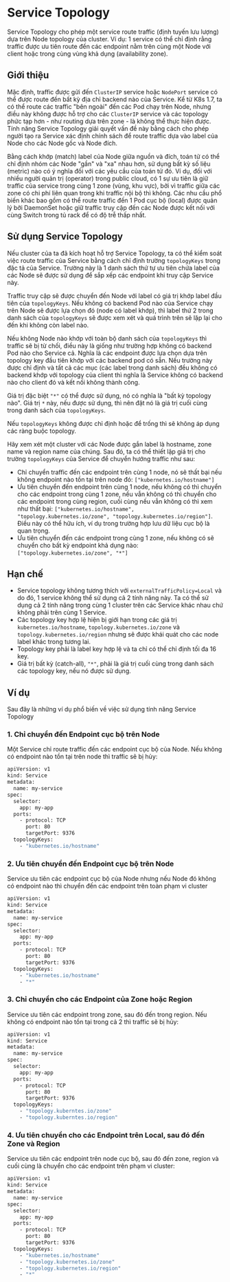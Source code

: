 # Service Topology

Service Topology cho phép một service route traffic (định tuyến lưu lượng) dựa trên Node topology của cluster. Ví dụ: 1 service có thể chỉ định rằng traffic được ưu tiên route đến các endpoint nằm trên cùng một Node với client hoặc trong cùng vùng khả dụng (availability zone).

## Giới thiệu

Mặc định, traffic được gửi đến ```ClusterIP``` service hoặc ```NodePort``` service có thể được route đến bất kỳ địa chỉ backend nào của Service. Kể từ K8s 1.7, ta có thể route các traffic "bên ngoài" đến các Pod chạy trên Node, nhưng điều này không được hỗ trợ cho các ```ClusterIP``` service và các topology phức tạp hơn - như routing dựa trên zone - là không thể thực hiện được. Tính năng Service Topology giải quyết vấn đề này bằng cách cho phép người tạo ra Service xác định chính sách để route traffic dựa vào label của Node cho các Node gốc và Node đích.

Bằng cách khớp (match) label của Node giữa nguồn và đích, toán tử có thể chỉ định nhóm các Node "gần" và "xa" nhau hơn, sử dụng bất kỳ số liệu (metric) nào có ý nghĩa đối với các yêu cầu của toán tử đó. Ví dụ, đối với nhiều người quản trị (operator) trong public cloud, có 1 sự ưu tiên là giữ traffic của service trong cùng 1 zone (vùng, khu vực), bởi vì traffic giữa các zone có chi phí liên quan trong khi traffic nội bộ thì không. Các nhu cầu phổ biến khác bao gồm có thể route traffic đến 1 Pod cục bộ (local) được quản lý bởi DaemonSet hoặc giữ traffic truy cập đến các Node được kết nối với cùng Switch trong tủ rack để có độ trễ thấp nhất.

## Sử dụng Service Topology

Nếu cluster của ta đã kích hoạt hỗ trợ Service Topology, ta có thể kiểm soát việc route traffic của Service bằng cách chỉ định trường ```topologyKeys``` trong đặc tả của Service. Trường này là 1 danh sách thứ tự ưu tiên chứa label của các Node sẽ được sử dụng để sắp xếp các endpoint khi truy cập Service này.

Traffic truy cập sẽ được chuyển đến Node với label có giá trị khớp label đầu tiên của ```topologyKeys```. Nếu không có backend Pod nào của Service chạy trên Node sẽ được lựa chọn đó (node có label khớp), thì label thứ 2 trong danh sách của ```topologyKeys``` sẽ được xem xét và quá trình trên sẽ lặp lại cho đến khi không còn label nào.

Nếu không Node nào khớp với toàn bộ danh sách của ```topologyKeys``` thì traffic sẽ bị từ chối, điều này là giống như trường hợp không có backend Pod nào cho Service cả. Nghĩa là các endpoint được lựa chọn dựa trên topology key đầu tiên khớp với các backend pod có sẵn. Nếu trường này được chỉ định và tất cả các mục (các label trong danh sách) đều không có backend khớp với topology của client thì nghĩa là Service không có backend nào cho client đó và kết nối không thành công.

Giá trị đặc biệt ```"*"``` có thể được sử dụng, nó có nghĩa là "bất kỳ topology nào". Giá trị ```*``` này, nếu được sử dụng, thì nên đặt nó là giá trị cuối cùng trong danh sách của ```topologyKeys```.

Nếu ```topologyKeys``` không được chỉ định hoặc để trống thì sẽ không áp dụng các ràng buộc topology.

Hãy xem xét một cluster với các Node được gắn label là hostname, zone name và region name của chúng. Sau đó, ta có thể thiết lập giá trị cho trường ```topologyKeys``` của Service để chuyển hướng traffic như sau:
- Chỉ chuyển traffic đến các endpoint trên cùng 1 node, nó sẽ thất bại nếu không endpoint nào tồn tại trên node đó: ```["kubernetes.io/hostname"]```
- Ưu tiên chuyển đến endpoint trên cùng 1 node, nếu không có thì chuyển cho các endpoint trong cùng 1 zone, nếu vẫn không có thì chuyển cho các endpoint trong cùng region, cuối cùng nếu vẫn không có thì xem như thất bại: ```["kubernetes.io/hostname", "topology.kubernetes.io/zone", "topology.kubernetes.io/region"]```. Điều này có thể hữu ích, ví dụ trong trường hợp lưu dữ liệu cục bộ là quan trọng.
- Ưu tiên chuyển đến các endpoint trong cùng 1 zone, nếu không có sẽ chuyển cho bất kỳ endpoint khả dụng nào: ```["topology.kubernetes.io/zone", "*"]```

## Hạn chế

- Service topology không tương thích với ```externalTrafficPolicy=Local``` và do đó, 1 service không thể sử dụng cả 2 tính năng này. Ta có thể sử dụng cả 2 tính năng trong cùng 1 cluster trên các Service khác nhau chứ không phải trên cùng 1 Service.
- Các topology key hợp lệ hiện bị giới hạn trong các giá trị ```kubernetes.io/hostname```, ```topology.kubernetes.io/zone``` và ```topology.kubernetes.io/region``` nhưng sẽ được khái quát cho các node label khác trong tương lai.
- Topology key phải là label key hợp lệ và ta chỉ có thể chỉ định tối đa 16 key.
- Giá trị bất kỳ (catch-all), ```"*"```, phải là giá trị cuối cùng trong danh sách các topology key, nếu nó được sử dụng.

## Ví dụ

Sau đây là những ví dụ phổ biến về việc sử dụng tính năng Service Topology

### 1. Chỉ chuyển đến Endpoint cục bộ trên Node

Một Service chỉ route traffic đến các endpoint cục bộ của Node. Nếu không có endpoint nào tồn tại trên node thì traffic sẽ bị hủy:

```sh
apiVersion: v1
kind: Service
metadata:
  name: my-service
spec:
  selector:
    app: my-app
  ports:
    - protocol: TCP
      port: 80
      targetPort: 9376
  topologyKeys:
    - "kubernetes.io/hostname"
```

### 2. Ưu tiên chuyển đến Endpoint cục bộ trên Node

Service ưu tiên các endpoint cục bộ của Node nhưng nếu Node đó không có endpoint nào thì chuyển đến các endpoint trên toàn phạm vi cluster

```sh
apiVersion: v1
kind: Service
metadata:
  name: my-service
spec:
  selector:
    app: my-app
  ports:
    - protocol: TCP
      port: 80
      targetPort: 9376
  topologyKeys:
    - "kubernetes.io/hostname"
    - "*"
```

### 3. Chỉ chuyển cho các Endpoint của Zone hoặc Region

Service ưu tiên các endpoint trong zone, sau đó đến trong region. Nếu không có endpoint nào tồn tại trong cả 2 thì traffic sẽ bị hủy:

```sh
apiVersion: v1
kind: Service
metadata:
  name: my-service
spec:
  selector:
    app: my-app
  ports:
    - protocol: TCP
      port: 80
      targetPort: 9376
  topologyKeys:
    - "topology.kuberntes.io/zone"
    - "topology.kuberntes.io/region"
```

### 4. Ưu tiên chuyển cho các Endpoint trên Local, sau đó đến Zone và Region

Service ưu tiên các endpoint trên node cục bộ, sau đó đến zone, region và cuối cùng là chuyển cho các endpoint trên phạm vi cluster:

```sh
apiVersion: v1
kind: Service
metadata:
  name: my-service
spec:
  selector:
    app: my-app
  ports:
    - protocol: TCP
      port: 80
      targetPort: 9376
  topologyKeys:
    - "kubernetes.io/hostname"
    - "topology.kubernetes.io/zone"
    - "topology.kubernetes.io/region"
    - "*"
```